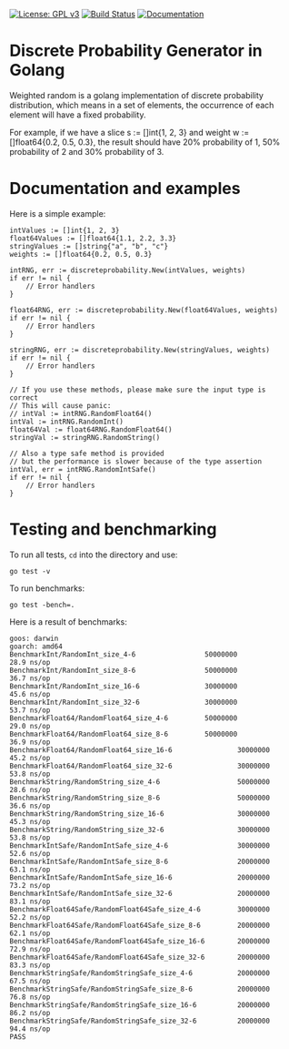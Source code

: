 [![License: GPL v3](https://img.shields.io/badge/License-GPL%20v3-blue.svg)](http://www.gnu.org/licenses/gpl-3.0)
[![Build Status](https://travis-ci.org/peterli110/discreteprobability.svg?branch=master)](https://travis-ci.org/peterli110/discreteprobability)
[![Documentation](https://img.shields.io/badge/Documentation-GoDoc-green.svg)](https://godoc.org/github.com/peterli110/discreteprobability)

Discrete Probability Generator in Golang
=================================
Weighted random is a golang implementation of discrete probability distribution, 
which means in a set of elements, the occurrence of each element will have a
fixed probability.

For example, if we have a slice s := []int{1, 2, 3} and weight w := []float64{0.2, 0.5, 0.3},
the result should have 20% probability of 1, 50% probability of 2 and 30% probability of 3.

Documentation and examples
========================

Here is a simple example:

```
intValues := []int{1, 2, 3}
float64Values := []float64{1.1, 2.2, 3.3}
stringValues := []string{"a", "b", "c"}
weights := []float64{0.2, 0.5, 0.3}

intRNG, err := discreteprobability.New(intValues, weights)
if err != nil {
    // Error handlers
}

float64RNG, err := discreteprobability.New(float64Values, weights)
if err != nil {
    // Error handlers
}

stringRNG, err := discreteprobability.New(stringValues, weights)
if err != nil {
    // Error handlers
}

// If you use these methods, please make sure the input type is correct
// This will cause panic:
// intVal := intRNG.RandomFloat64()
intVal := intRNG.RandomInt()
float64Val := float64RNG.RandomFloat64()
stringVal := stringRNG.RandomString()

// Also a type safe method is provided
// but the performance is slower because of the type assertion
intVal, err = intRNG.RandomIntSafe()
if err != nil {
    // Error handlers
}
```

Testing and benchmarking
========================

To run all tests, `cd` into the directory and use:

    go test -v
    
To run benchmarks:

	go test -bench=.
	
Here is a result of benchmarks:
```
goos: darwin
goarch: amd64
BenchmarkInt/RandomInt_size_4-6                 50000000                28.9 ns/op
BenchmarkInt/RandomInt_size_8-6                 50000000                36.7 ns/op
BenchmarkInt/RandomInt_size_16-6                30000000                45.6 ns/op
BenchmarkInt/RandomInt_size_32-6                30000000                53.7 ns/op
BenchmarkFloat64/RandomFloat64_size_4-6         50000000                29.0 ns/op
BenchmarkFloat64/RandomFloat64_size_8-6         50000000                36.9 ns/op
BenchmarkFloat64/RandomFloat64_size_16-6                30000000                45.2 ns/op
BenchmarkFloat64/RandomFloat64_size_32-6                30000000                53.8 ns/op
BenchmarkString/RandomString_size_4-6                   50000000                28.6 ns/op
BenchmarkString/RandomString_size_8-6                   50000000                36.6 ns/op
BenchmarkString/RandomString_size_16-6                  30000000                45.3 ns/op
BenchmarkString/RandomString_size_32-6                  30000000                53.8 ns/op
BenchmarkIntSafe/RandomIntSafe_size_4-6                 30000000                52.6 ns/op
BenchmarkIntSafe/RandomIntSafe_size_8-6                 20000000                63.1 ns/op
BenchmarkIntSafe/RandomIntSafe_size_16-6                20000000                73.2 ns/op
BenchmarkIntSafe/RandomIntSafe_size_32-6                20000000                83.1 ns/op
BenchmarkFloat64Safe/RandomFloat64Safe_size_4-6         30000000                52.2 ns/op
BenchmarkFloat64Safe/RandomFloat64Safe_size_8-6         20000000                62.1 ns/op
BenchmarkFloat64Safe/RandomFloat64Safe_size_16-6        20000000                72.9 ns/op
BenchmarkFloat64Safe/RandomFloat64Safe_size_32-6        20000000                83.3 ns/op
BenchmarkStringSafe/RandomStringSafe_size_4-6           20000000                67.5 ns/op
BenchmarkStringSafe/RandomStringSafe_size_8-6           20000000                76.8 ns/op
BenchmarkStringSafe/RandomStringSafe_size_16-6          20000000                86.2 ns/op
BenchmarkStringSafe/RandomStringSafe_size_32-6          20000000                94.4 ns/op
PASS
```


